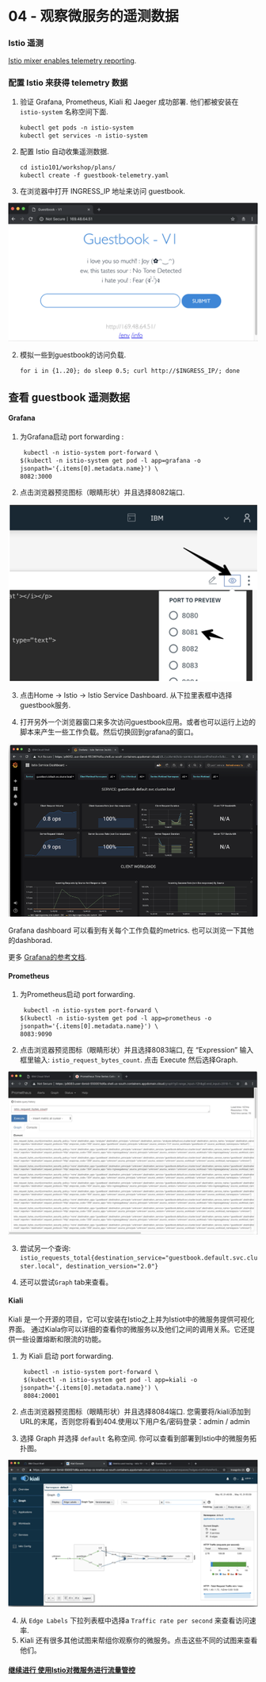 # 04 - 观察微服务的遥测数据

### Istio 遥测


[Istio mixer enables telemetry reporting](https://istio.io/docs/concepts/policy-and-control/mixer.html).

### 配置 Istio 来获得 telemetry 数据

1. 验证  Grafana, Prometheus, Kiali 和 Jaeger 成功部署. 他们都被安装在  `istio-system` 名称空间下面.

    ```shell
    kubectl get pods -n istio-system
    kubectl get services -n istio-system
    ```

2. 配置 Istio 自动收集遥测数据.

    ```shell
    cd istio101/workshop/plans/
    kubectl create -f guestbook-telemetry.yaml
    ```

1. 在浏览器中打开 INGRESS_IP 地址来访问 guestbook.

![](https://github.com/irisdingbj/IstioLab/raw/master/images/GuestBook.png)

2. 模拟一些到guestbook的访问负载.

    ```shell
    for i in {1..20}; do sleep 0.5; curl http://$INGRESS_IP/; done
    ```

## 查看 guestbook 遥测数据


#### Grafana

1. 为Grafana启动 port forwarding :

    ```shell
     kubectl -n istio-system port-forward \
   $(kubectl -n istio-system get pod -l app=grafana -o jsonpath='{.items[0].metadata.name}') \
   8082:3000
    ```

2. 点击浏览器预览图标（眼睛形状）并且选择8082端口. 

![](https://github.com/irisdingbj/IstioLab/raw/master/images/cloud-browser.png)

3. 点击Home -> Istio -> Istio Service Dashboard.
从下拉里表框中选择guestbook服务.

4. 打开另外一个浏览器窗口来多次访问guestbook应用。或者也可以运行上边的脚本来产生一些工作负载。然后切换回到grafana的窗口。

![](https://github.com/irisdingbj/IstioLab/raw/master/images/Grafana.png)

Grafana dashboard 可以看到有关每个工作负载的metrics. 也可以浏览一下其他的dashborad. 

更多 [Grafana的参考文档](http://docs.grafana.org/).

#### Prometheus

1. 为Prometheus启动 port forwarding.

    ```shell
     kubectl -n istio-system port-forward \
   $(kubectl -n istio-system get pod -l app=prometheus -o jsonpath='{.items[0].metadata.name}') \
   8083:9090
    ```
2. 点击浏览器预览图标（眼睛形状）并且选择8083端口, 在 “Expression” 输入框里输入: `istio_request_bytes_count`. 点击 Execute 然后选择Graph.

![](https://github.com/irisdingbj/IstioLab/raw/master/images/prometheus.png)


3. 尝试另一个查询: `istio_requests_total{destination_service="guestbook.default.svc.cluster.local", destination_version="2.0"}`

4. 还可以尝试`Graph` tab来查看。

#### Kiali

Kiali 是一个开源的项目，它可以安装在Istio之上并为Istiot中的微服务提供可视化界面。 通过Kiala你可以详细的查看你的微服务以及他们之间的调用关系。它还提供一些设置熔断和限流的功能。

1. 为 Kiali 启动 port forwarding.

    ```shell
     kubectl -n istio-system port-forward \
     $(kubectl -n istio-system get pod -l app=kiali -o jsonpath='{.items[0].metadata.name}') \
     8084:20001
    ```

2. 点击浏览器预览图标（眼睛形状）并且选择8084端口. 您需要将/kiali添加到URL的末尾，否则您将看到404.使用以下用户名/密码登录：admin / admin

3. 选择 Graph 并选择 `default` 名称空间. 你可以查看到部署到Istio中的微服务拓扑图。

![](https://github.com/irisdingbj/IstioLab/raw/master/images/Kiali.png)

4. 从 `Edge Labels` 下拉列表框中选择a `Traffic rate per second` 来查看访问速率.
5. Kiali 还有很多其他试图来帮组你观察你的微服务。点击这些不同的试图来查看他们。



#### [继续进行 使用Istio对微服务进行流量管控](../05-TrafficManagement/README.md)
